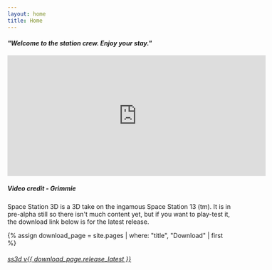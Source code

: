 ```yaml
---
layout: home
title: Home
---
```

<centred><h4><i>"Welcome to the station crew. Enjoy your stay."</i></h4></centred>

<div>
    <iframe class="video" width="580px" height="272px" src="https://www.youtube-nocookie.com/embed/uzLdgxOBPrc" frameborder="0" allow="accelerometer; autoplay; encrypted-media; gyroscope; picture-in-picture" allowfullscreen></iframe>
    <h5><i>Video credit - Grimmie</i></h5>
</div>

Space Station 3D is a 3D take on the ingamous Space Station 13 (tm). It is in pre-alpha still so there isn't much content yet, but if you want to play-test it, the download link below is for the latest release.

{% assign download_page = site.pages | where: "title", "Download" | first %}
<centred>
    <h6>
        <u><a href="{{ site.github_url }}/SS3D/releases/download/{{ download_page.release_latest }}/SS3D_{{ download_page.release_latest }}.zip" target="_blank">ss3d v{{ download_page.release_latest }}</a></u>
    </h6>
</centred>
